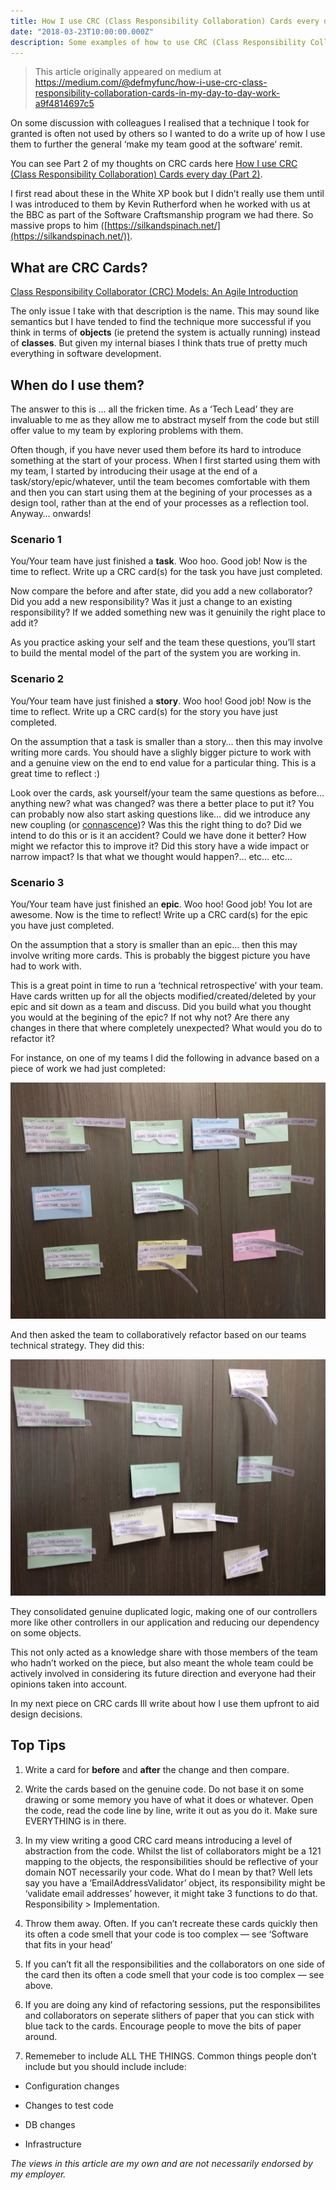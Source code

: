 ```yaml
---
title: How I use CRC (Class Responsibility Collaboration) Cards every day (Part 1)
date: "2018-03-23T10:00:00.000Z"
description: Some examples of how to use CRC (Class Responsibility Collaboration) cards in your day to day work
---
```

> This article originally appeared on medium at https://medium.com/@defmyfunc/how-i-use-crc-class-responsibility-collaboration-cards-in-my-day-to-day-work-a9f4814697c5

On some discussion with colleagues I realised that a technique I took for granted is often not used by others so I wanted to do a write up of how I use them to further the general ‘make my team good at the software’ remit.

You can see Part 2 of my thoughts on CRC cards here [How I use CRC (Class Responsibility Collaboration) Cards every day (Part 2)](https://www.defmyfunc.com/2018-03-28_how_i_use_crc_part_2/). 

I first read about these in the White XP book but I didn’t really use them until I was introduced to them by Kevin Rutherford when he worked with us at the BBC as part of the Software Craftsmanship program we had there. So massive props to him ([https://silkandspinach.net/](https://silkandspinach.net/)).

## What are CRC Cards?
[Class Responsibility Collaborator (CRC) Models: An Agile Introduction](http://www.agilemodeling.com/artifacts/crcModel.htm)

The only issue I take with that description is the name. This may sound like semantics but I have tended to find the technique more successful if you think in terms of **objects** (ie pretend the system is actually running) instead of **classes**. But given my internal biases I think thats true of pretty much everything in software development.

## When do I use them?

The answer to this is … all the fricken time. As a ‘Tech Lead’ they are invaluable to me as they allow me to abstract myself from the code but still offer value to my team by exploring problems with them.

Often though, if you have never used them before its hard to introduce something at the start of your process. When I first started using them with my team, I started by introducing their usage at the end of a task/story/epic/whatever, until the team becomes comfortable with them and then you can start using them at the begining of your processes as a design tool, rather than at the end of your processes as a reflection tool. Anyway… onwards!

### Scenario 1

You/Your team have just finished a **task**. Woo hoo. Good job! Now is the time to reflect. Write up a CRC card(s) for the task you have just completed.

Now compare the before and after state, did you add a new collaborator? Did you add a new responsibility? Was it just a change to an existing responsibility? If we added something new was it genuinily the right place to add it?

As you practice asking your self and the team these questions, you’ll start to build the mental model of the part of the system you are working in.

### Scenario 2

You/Your team have just finished a **story**. Woo hoo! Good job! Now is the time to reflect. Write up a CRC card(s) for the story you have just completed.

On the assumption that a task is smaller than a story… then this may involve writing more cards. You should have a slighly bigger picture to work with and a genuine view on the end to end value for a particular thing. This is a great time to reflect :)

Look over the cards, ask yourself/your team the same questions as before… anything new? what was changed? was there a better place to put it? You can probably now also start asking questions like… did we introduce any new coupling (or [connascence](https://connascence.io/))? Was this the right thing to do? Did we intend to do this or is it an accident? Could we have done it better? How might we refactor this to improve it? Did this story have a wide impact or narrow impact? Is that what we thought would happen?… etc… etc…

### Scenario 3

You/Your team have just finished an **epic**. Woo hoo! Good job! You lot are awesome. Now is the time to reflect! Write up a CRC card(s) for the epic you have just completed.

On the assumption that a story is smaller than an epic… then this may involve writing more cards. This is probably the biggest picture you have had to work with.

This is a great point in time to run a ‘technical retrospective’ with your team. Have cards written up for all the objects modified/created/deleted by your epic and sit down as a team and discuss. Did you build what you thought you would at the begining of the epic? If not why not? Are there any changes in there that where completely unexpected? What would you do to refactor it?

For instance, on one of my teams I did the following in advance based on a piece of work we had just completed:

![CRC cards on a board before the team have refactored](./1*mvs3sqQEBapabFkhZC36kw.jpeg)

And then asked the team to collaboratively refactor based on our teams technical strategy. They did this:

![CRC cards on a board after the team have refactored](./1*VYzYAfa7IWoF-OT-CsqL4Q.jpeg)

They consolidated genuine duplicated logic, making one of our controllers more like other controllers in our application and reducing our dependency on some objects.

This not only acted as a knowledge share with those members of the team who hadn’t worked on the piece, but also meant the whole team could be actively involved in considering its future direction and everyone had their opinions taken into account.

In my next piece on CRC cards Ill write about how I use them upfront to aid design decisions.

## Top Tips

1. Write a card for **before** and **after** the change and then compare.

1. Write the cards based on the genuine code. Do not base it on some drawing or some memory you have of what it does or whatever. Open the code, read the code line by line, write it out as you do it. Make sure EVERYTHING is in there.

1. In my view writing a good CRC card means introducing a level of abstraction from the code. Whilst the list of collaborators might be a 121 mapping to the objects, the responsibilities should be reflective of your domain NOT necessarily your code. What do I mean by that? Well lets say you have a ‘EmailAddressValidator’ object, its responsibility might be ‘validate email addresses’ however, it might take 3 functions to do that. Responsibility > Implementation.

1. Throw them away. Often. If you can’t recreate these cards quickly then its often a code smell that your code is too complex — see ‘Software that fits in your head’

1. If you can’t fit all the responsibilities and the collaborators on one side of the card then its often a code smell that your code is too complex — see above.

1. If you are doing any kind of refactoring sessions, put the responsibilites and collaborators on seperate slithers of paper that you can stick with blue tack to the cards. Encourage people to move the bits of paper around.

1. Rememeber to include ALL THE THINGS. Common things people don’t include but you should include include:

* Configuration changes

* Changes to test code

* DB changes

* Infrastructure

*The views in this article are my own and are not necessarily endorsed by my employer.*